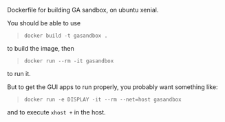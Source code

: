 
Dockerfile for building GA sandbox, on ubuntu xenial.

You should be able to use

> `docker build -t gasandbox .`

to build the image, then

> `docker run --rm -it gasandbox`

to run it.

But to get the GUI apps to run properly, you probably want
something like:

> `docker run -e DISPLAY -it --rm --net=host gasandbox`

and to execute `xhost +` in the host. 


